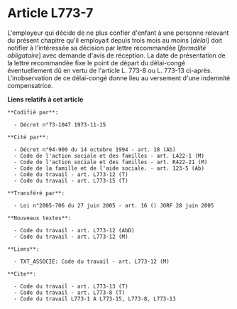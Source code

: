 # Article L773-7

L'employeur qui décide de ne plus confier d'enfant à une personne relevant du présent chapitre qu'il employait depuis trois
mois au moins [*délai*] doit notifier à l'intéressée sa décision par lettre recommandée [*formalité obligatoire*] avec
demande d'avis de réception. La date de présentation de la lettre recommandée fixe le point de départ du délai-congé
éventuellement dû en vertu de l'article L. 773-8 ou L. 773-13 ci-après. L'inobservation de ce délai-congé donne lieu au
versement d'une indemnité compensatrice.

**Liens relatifs à cet article**

	**Codifié par**:

	  - Décret n°73-1047 1973-11-15

	**Cité par**:

	  - Décret n°94-909 du 14 octobre 1994 - art. 18 (Ab)
	  - Code de l'action sociale et des familles - art. L422-1 (M)
	  - Code de l'action sociale et des familles - art. R422-21 (M)
	  - Code de la famille et de l'aide sociale. - art. 123-5 (Ab)
	  - Code du travail - art. L773-12 (T)
	  - Code du travail - art. L773-15 (T)

	**Transféré par**:

	  - Loi n°2005-706 du 27 juin 2005 - art. 16 () JORF 28 juin 2005

	**Nouveaux textes**:

	  - Code du travail - art. L773-12 (AbD)
	  - Code du travail - art. L773-12 (M)

	**Liens**:

	  - TXT_ASSOCIE: Code du travail - art. L773-12 (M)

	**Cite**:

	  - Code du travail - art. L773-13 (T)
	  - Code du travail - art. L773-8 (T)
	  - Code du travail L773-1 A L773-15, L773-8, L773-13
